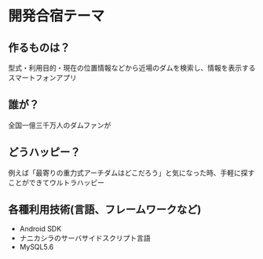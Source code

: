 # 開発合宿テーマ

## 作るものは？
型式・利用目的・現在の位置情報などから近場のダムを検索し、情報を表示するスマートフォンアプリ

## 誰が？
全国一億三千万人のダムファンが

## どうハッピー？
例えば「最寄りの重力式アーチダムはどこだろう」と気になった時、手軽に探すことができてウルトラハッピー

## 各種利用技術(言語、フレームワークなど)
- Android SDK
- ナニカシラのサーバサイドスクリプト言語
- MySQL5.6
